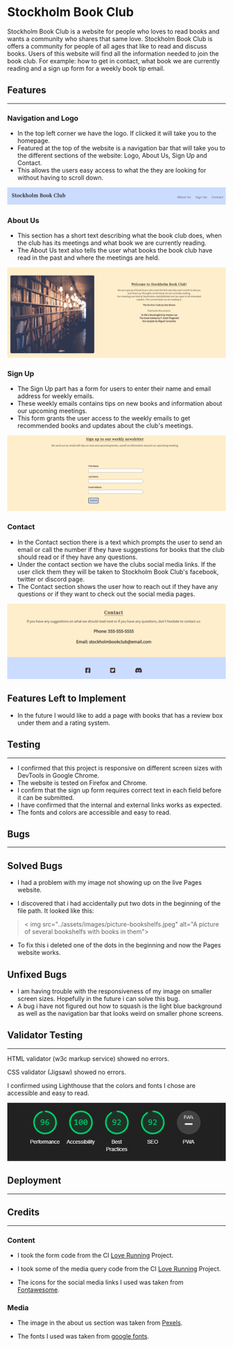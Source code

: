 
# Stockholm Book Club

Stockholm Book Club is a website for people who loves to read books and wants a community who shares that same love. 
Stockholm Book Club is offers a community for people of all ages that like to read and discuss books.
Users of this website will find all the information needed to join the book club. For example: how to get in contact, what book we are currently reading and a sign up form for a weekly book tip email. 

## Features

---

### Navigation and Logo

- In the top left corner we have the logo. If clicked it will take you to the homepage.
- Featured at the top of the website is a navigation bar that will take you to the different sections of the website: Logo, About Us, Sign Up and Contact.
- This allows the users easy access to what the they are looking for without having to scroll down.

![Navigation and header](assets/images/header-navigation.png)

### About Us

- This section has a short text describing what the book club does, when the club has its meetings and what book we are currently reading.
- The About Us text also tells the user what books the book club have read in the past and where the meetings are held.

![About us section](assets/images/about-us.png)

### Sign Up

- The Sign Up part has a form for users to enter their name and email address for weekly emails.
- These weekly emails contains tips on new books and information about our upcoming meetings.
- This form grants the user access to the weekly emails to get recommended books and updates about the club's meetings.

![Sign up form](assets/images/sign-up.png)

### Contact

- In the Contact section there is a text which prompts the user to send an email or call the number if they have suggestions for books that the club should read or if they have any questions.
- Under the contact section we have the clubs social media links. If the user click them they will be taken to Stockholm Book Club's facebook, twitter or discord page.
- The Contact section shows the user how to reach out if they have any questions or if they want to check out the social media pages.

![Contact and footer part of page](assets/images/contact-footer.png)

## Features Left to Implement

- In the future I would like to add a page with books that has a review box under them and a rating system.

## Testing

---

- I confirmed that this project is responsive on different screen sizes with DevTools in Google Chrome.
- The website is tested on Firefox and Chrome.
- I confirm that the sign up form requires correct text in each field before it can be submitted. 
- I have confirmed that the internal and external links works as expected.
- The fonts and colors are accessible and easy to read.

## Bugs

---

## Solved Bugs

- I had a problem with my image not showing up on the live Pages website.

- I discovered that i had accidentally put two dots in the beginning of the file path. It looked like this:

>< img src="../assets/images/picture-bookshelfs.jpeg" alt="A picture of several bookshelfs with books in them">

- To fix this i deleted one of the dots in the beginning and now the Pages website works.

## Unfixed Bugs

- I am having trouble with the responsiveness of my image on smaller screen sizes. Hopefully in the future i can solve this bug.
- A bug i have not figured out how to squash is the light blue background as well as the navigation bar that looks weird on smaller phone screens.

## Validator Testing

---

HTML validator (w3c markup service) showed no errors.

CSS validator (Jigsaw) showed no errors.

I confirmed using Lighthouse that the colors and fonts I chose are accessible and easy to read.

![DevTools lighthouse score](assets/images/Ligthouse-test.png)

## Deployment

---

## Credits

---

### Content

- I took the form code from the CI [Love Running](https://github.com/AntonLundd/love-running) Project.

- I took some of the media query code from the CI [Love Running](https://github.com/AntonLundd/love-running) Project.

- The icons for the social media links I used was taken from [Fontawesome](https://fontawesome.com/).
 
### Media 

- The image in the about us section was taken from [Pexels](https://www.pexels.com/sv-se/).

- The fonts I used was taken from [google fonts](https://fonts.google.com/).